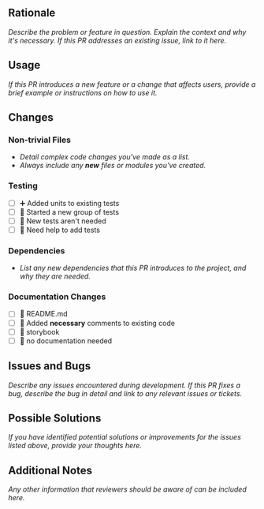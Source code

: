 ## Rationale
_Describe the problem or feature in question.
Explain the context and why it's necessary.
If this PR addresses an existing issue, link to it here._

## Usage
_If this PR introduces a new feature or a change that affects users, provide a brief example or instructions on how to
use it._

## Changes
### Non-trivial Files
- _Detail complex code changes you've made as a list._
- _Always include any **new** files or modules you've created._

### Testing
- [ ] ➕ Added units to existing tests
- [ ] 🐣 Started a new group of tests
- [ ] 🙅 New tests aren't needed
- [ ] 🙋 Need help to add tests

### Dependencies
- _List any new dependencies that this PR introduces to the project, and why they are needed._

### Documentation Changes
- [ ] 📜 README.md
- [ ] 💬 Added **necessary** comments to existing code
- [ ] 📕 storybook
- [ ] 🙅 no documentation needed

## Issues and Bugs
_Describe any issues encountered during development. If this PR fixes a bug, describe the bug in detail and link to any
relevant issues or tickets._

## Possible Solutions
_If you have identified potential solutions or improvements for the issues listed above, provide your thoughts here._

## Additional Notes
_Any other information that reviewers should be aware of can be included here._
